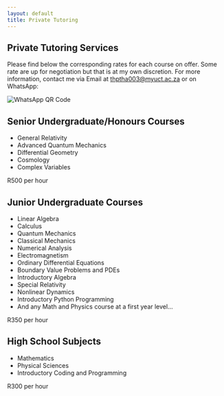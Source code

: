 ```yaml
---
layout: default
title: Private Tutoring
---
```

## Private Tutoring Services

Please find below the corresponding rates for each course on offer. Some rate are up for negotiation but that is at my own discretion. For more information, contact me via Email at thptha003@myuct.ac.za or on WhatsApp:

<div class="qr-code-placeholder">
  <img src="{{ '/assets/images/WhatsApp_QR.jpg' | relative_url }}" alt="WhatsApp QR Code">
</div>

<div class="tutoring-container">
  <div class="tutoring-card">
        <h2>Senior Undergraduate/Honours Courses</h2>
        <ul>
            <li>General Relativity</li>
            <li>Advanced Quantum Mechanics</li>
            <li>Differential Geometry</li>
            <li>Cosmology</li>
            <li>Complex Variables</li>
            <!--<li>Electrodynamics</li>
            <li>Statistical Mechanics and Thermal Physics</li>
            <li>Computationl Physics</li>-->
        </ul>
        <p class="price">R500 per hour</p>
    </div>
  
  <div class="tutoring-card">
    <h2>Junior Undergraduate Courses</h2>
    <ul>
        <li>Linear Algebra</li>
        <li>Calculus</li>
        <li>Quantum Mechanics</li>
        <li>Classical Mechanics</li>
        <li>Numerical Analysis</li>
        <li>Electromagnetism</li>
        <li>Ordinary Differential Equations</li>
        <li>Boundary Value Problems and PDEs</li>
        <li>Introductory Algebra</li>
        <li>Special Relativity</li>
        <li>Nonlinear Dynamics</li>
        <li>Introductory Python Programming</li>
        <li>And any Math and Physics course at a first year level...</li>
    </ul>
    <p class="price">R350 per hour</p>
</div>
  
  <div class="tutoring-card">
    <h2>High School Subjects</h2>
    <ul>
        <li>Mathematics</li>
        <li>Physical Sciences</li>
        <!--<li>History</li>-->
        <li>Introductory Coding and Programming</li>
    </ul>
    <p class="price">R300 per hour</p>
</div>
</div>
